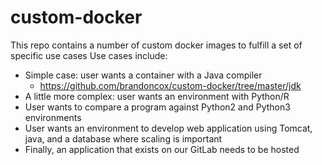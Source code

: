 # custom-docker
This repo contains a number of custom docker images to fulfill a set of specific use cases
Use cases include:

  * Simple case: user wants a container with a Java compiler
    * https://github.com/brandoncox/custom-docker/tree/master/jdk
  * A little more complex: user wants an environment with Python/R
  * User wants to compare a program against Python2 and Python3 environments
  * User wants an environment to develop web application using Tomcat, java, and a database where scaling is important
  * Finally, an application that exists on our GitLab needs to be hosted
